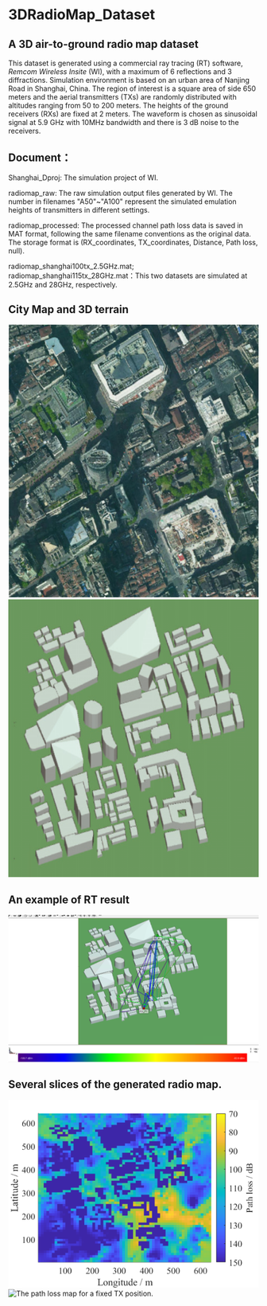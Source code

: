 # 3DRadioMap_Dataset
## A 3D air-to-ground radio map dataset

This dataset is generated using a commercial ray tracing (RT) software, _Remcom Wireless Insite_ (WI), with a maximum of 6 reflections and 3 diffractions. Simulation environment is based on an urban area of Nanjing Road in Shanghai, China. The region of interest is a square area of side 650 meters and the aerial transmitters (TXs) are randomly distributed with altitudes ranging from 50 to 200 meters. The heights of the ground receivers (RXs) are fixed at 2 meters. The waveform is chosen as sinusoidal signal at 5.9 GHz with 10MHz bandwidth and there is 3 dB noise to the receivers.

## Document：
Shanghai_Dproj: The simulation project of WI.

radiomap_raw: The raw simulation output files generated by WI. The number in filenames "A50"~"A100" represent the simulated emulation heights of transmitters in different settings.

radiomap_processed: The processed channel path loss data is saved in MAT format, following the same filename conventions as the original data. The storage format is (RX_coordinates, TX_coordinates, Distance, Path loss, null).

radiomap_shanghai100tx_2.5GHz.mat; radiomap_shanghai115tx_28GHz.mat：This two datasets are simulated at 2.5GHz and 28GHz, respectively.

## City Map and 3D terrain

![The terrain map of an urban area of Nanjing Road in Shanghai.](https://github.com/chenwangqian-dr/3DRadioMap_Dataset/blob/main/figures/CityMap.jpg)
![The 3D terrain of the city map.](https://github.com/chenwangqian-dr/3DRadioMap_Dataset/blob/main/figures/3DMap.jpg)

## An example of RT result
![The 3D terrain of the city map.](https://github.com/chenwangqian-dr/3DRadioMap_Dataset/blob/main/figures/Multipath.jpg)

## Several slices of the generated radio map.
![The path loss map for a fixed TX position.](https://github.com/chenwangqian-dr/3DRadioMap_Dataset/blob/main/figures/RadioMap1.png)
![The path loss map for a fixed TX position.](https://github.com/chenwangqian-dr/3DRadioMap_Dataset/blob/main/figures/RadioMapc2.png)



